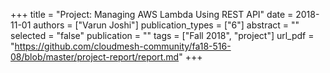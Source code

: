 +++
title = "Project: Managing AWS Lambda Using REST API"
date = 2018-11-01
authors = ["Varun Joshi"]
publication_types = ["6"]
abstract = ""
selected = "false"
publication = ""
tags = ["Fall 2018", "project"]
url_pdf = "https://github.com/cloudmesh-community/fa18-516-08/blob/master/project-report/report.md"
+++


